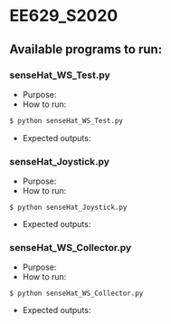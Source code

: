 # EE629_S2020

## Available programs to run:

### senseHat_WS_Test.py
* Purpose:
* How to run:
```python
$ python senseHat_WS_Test.py
```
* Expected outputs:

### senseHat_Joystick.py
* Purpose:
* How to run:
```shell
$ python senseHat_Joystick.py
```
* Expected outputs:

### senseHat_WS_Collector.py
* Purpose:
* How to run:
```
$ python senseHat_WS_Collector.py
```
* Expected outputs:
